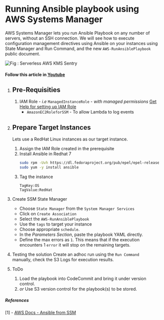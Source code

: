 # Running Ansible playbook using AWS Systems Manager
AWS Systems Manager lets you run Ansible Playbook on any number of servers, without an SSH connection. We will see how to execute configuration management directives using Ansible on your instances using State Manager and Run Command, and the new `AWS-RunAnsiblePlaybook` public document.

![Fig : Serverless AWS KMS Sentry](https://raw.githubusercontent.com/miztiik/run-ansible-playbook-from-ssm/master/images/miztiik-valaxy-run-ansible-from-amazon-ssm)

#### Follow this article in [Youtube](https://youtu.be/UYaV-VfnbT8)

1. ## Pre-Requisities
    1. IAM Role - _i.e_ `ManagedInstanceRole` - _with managed permissions_ [Get Help for setting up IAM Role](https://www.youtube.com/watch?v=5g0Cuq-qKA0&list=PLxzKY3wu0_FLaF9Xzpyd9p4zRCikkD9lE&index=11)
        - `AmazonEC2RoleforSSM` - To allow Lambda to log events
       
1. ## Prepare Target Instances
    Lets use a RedHat Linux instances as our target instance.
    1. Assign the IAM Role created in the prerequisite
    1. Install Ansible in Redhat 7
          ```sh
          sudo rpm -Uvh https://dl.fedoraproject.org/pub/epel/epel-release-latest-7.noarch.rpm
          sudo yum -y install ansible
          ```
    1. Tag the instance
          ```
          TagKey:OS
          TagValue:RedHat
          ```
1. Create SSM State Manager
    - Choose `State Manager` from the `System Manager Services` 
    - Click on `Create Association`
    - Select the `AWS-RunAnsiblePlaybook`
    - Use the `tags` to target your instance
    - Choose appropriate `schedule`.
    - In the _Parameters Section_, paste the playbook YAML directly.
    - Define the max errors as `1`. This means that if the execution encounters 1 `error` it will stop on the remaining targets.


1. Testing the solution
    Create an adhoc run using the `Run Command` manually, check the S3 Logs for execution results.

1. ToDo
    1. Load the playbook into CodeCommit and bring it under version control.
    1. _or_ Use S3 version control for the playbook(s) to be stored.

##### References
[1] - [AWS Docs - Ansible from SSM](https://aws.amazon.com/blogs/mt/running-ansible-playbooks-using-ec2-systems-manager-run-command-and-state-manager/)
